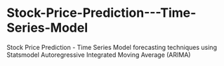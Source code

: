 # Stock-Price-Prediction---Time-Series-Model
Stock Price Prediction - Time Series Model forecasting techniques using Statsmodel Autoregressive Integrated Moving Average (ARIMA)
